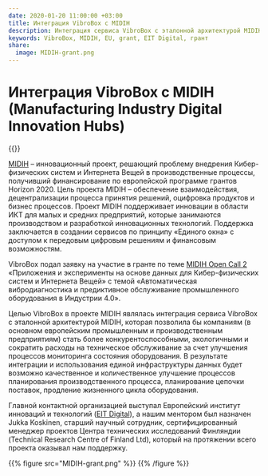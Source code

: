 ```yaml
---
date: 2020-01-20 11:00:00 +03:00
title: Интеграция VibroBox с MIDIH
description: Интеграция сервиса VibroBox с эталонной архитектурой MIDIH
keywords: VibroBox, MIDIH, EU, grant, EIT Digital, грант
share:
  image: MIDIH-grant.png
---
```

# Интеграция VibroBox с MIDIH (Manufacturing Industry Digital Innovation Hubs)

{{<date>}}

[MIDIH](https://www.midih.eu/) – инновационный проект, решающий проблему внедрения Кибер-физических систем и Интернета Вещей в производственные процессы, получивший финансирование по европейской программе грантов Horizon 2020. Цель проекта MIDIH – обеспечение взаимодействия, децентрализации процесса принятия решений, оцифровка продуктов и бизнес процессов.
Проект MIDIH поддерживает инновации в области ИКТ для малых и средних предприятий, которые занимаются производством и разработкой инновационных технологий. Поддержка заключается в создании сервисов по принципу «Единого окна» с доступом к передовым цифровым решениям и финансовым возможностям.

VibroBox подал заявку на участие в гранте по теме [MIDIH Open Call 2](http://www.access4smes.eu/2019/05/31/call-for-proposals-for-data-driven-applications-and-experiments-in-cps-iot/) «Приложения и эксперименты на основе данных для Кибер-физических систем и Интернета Вещей» с темой «Автоматическая вибродиагностика и предиктивное обслуживание промышленного оборудования в Индустрии 4.0».

Целью VibroBox в проекте MIDIH являлась интеграция сервиса VibroBox с эталонной архитектурой MIDIH, которая позволила бы компаниям (в основном европейским промышленным и производственным предприятиям) стать более конкурентоспособными, экологичными и сократить расходы на техническое обслуживание за счет улучшения процессов мониторинга состояния оборудования. В результате интеграции и использования единой инфраструктуры данных будет возможно качественное и количественное улучшение процессов планирования производственного процесса, планирование цепочки поставок, продление жизненного цикла оборудования.

Главной контактной организацией выступал Европейский институт инноваций и технологий ([EIT Digital](https://www.eitdigital.eu/)), а нашим ментором был назначен Jukka Koskinen, старший научный сотрудник, сертифицированный менеджер проектов Центра технических исследований Финляндии (Technical Research Centre of Finland Ltd), который на протяжении всего проекта оказывал нам поддержку.

{{% figure src="MIDIH-grant.png" %}}
{{% /figure %}}
